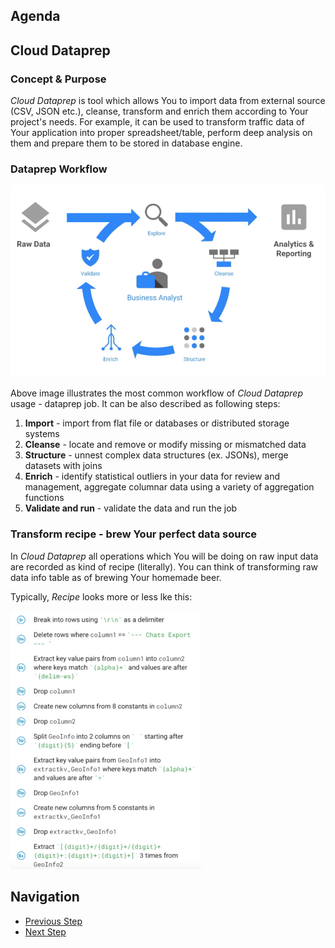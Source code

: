 ## Agenda

## Cloud Dataprep

### Concept & Purpose
*Cloud Dataprep* is tool which allows You to import data from external source (CSV, JSON etc.), cleanse, transform and enrich them according to Your project's needs.
For example, it can be used to transform traffic data of Your application into proper spreadsheet/table, perform deep analysis on them and prepare them to be stored in database engine.

### Dataprep Workflow
![Application Flow](https://github.com/gft-academy-pl/gcp-data-analysis-with-bigquery/blob/master/assets/dataprep_appflow.png)

Above image illustrates the most common workflow of *Cloud Dataprep* usage - dataprep job.
It can be also described as following steps:

1. **Import** - import from flat file or databases or distributed storage systems
2. **Cleanse** - locate and remove or modify missing or mismatched data
3. **Structure** - unnest complex data structures (ex. JSONs), merge datasets with joins
4. **Enrich** - identify statistical outliers in your data for review and management, aggregate columnar data using a variety of aggregation functions
5. **Validate and run** - validate the data and run the job

### Transform recipe - brew Your perfect data source

In *Cloud Dataprep* all operations which You will be doing on raw input data are recorded as kind of recipe (literally). 
You can think of transforming raw data info table as of brewing Your homemade beer.

Typically, *Recipe* looks more or less lke this:

![Recipe Example](https://github.com/gft-academy-pl/gcp-data-analysis-with-bigquery/blob/master/assets/dataprep_recipe.png)


## Navigation

- [Previous Step](./03-data-studio.md)
- [Next Step](./05-cloud-functions.md)

